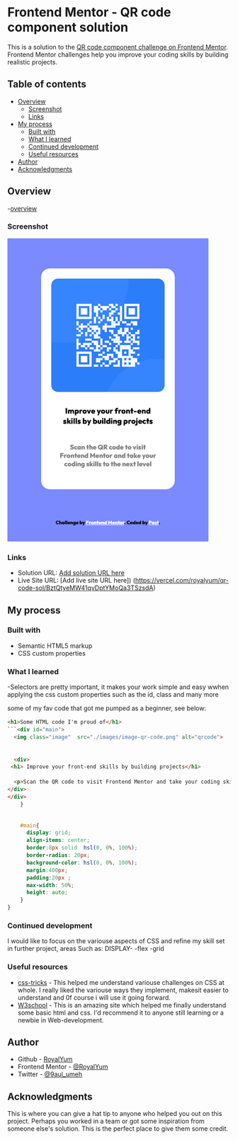 # Frontend Mentor - QR code component solution

This is a solution to the [QR code component challenge on Frontend Mentor](https://www.frontendmentor.io/challenges/qr-code-component-iux_sIO_H). Frontend Mentor challenges help you improve your coding skills by building realistic projects. 

## Table of contents

- [Overview](#overview)
  - [Screenshot](#screenshot)
  - [Links](#links)
- [My process](#my-process)
  - [Built with](#built-with)
  - [What I learned](#what-i-learned)
  - [Continued development](#continued-development)
  - [Useful resources](#useful-resources)
- [Author](#author)
- [Acknowledgments](#acknowledgments)


## Overview

-[overview](./images/Screenshot%202%20mobile%20view.png)


### Screenshot

![Screenshot](./images/Screenshot%202%20mobile%20view.png)


### Links

- Solution URL: [Add solution URL here](https://www.frontendmentor.io/solutions/qrcode-component-solution-using-basic-html-and-css-properties-rkxljDUQq)
- Live Site URL: [Add live site URL here]) (https://vercel.com/royalyum/qr-code-sol/BztQtyeMW41qvDptYMoQa3TSzsdA)

## My process

### Built with

- Semantic HTML5 markup
- CSS custom properties


### What I learned


-Selectors are pretty important, it makes your work simple and easy wwhen applying the css custom properties such as the id, class and many more

some of my fav code that got me pumped as a beginner,
see below:

```html
<h1>Some HTML code I'm proud of</h1>
```<div id="main">
  <img class="image"  src="./images/image-qr-code.png" alt="qrcode">


  <div>
 <h1> Improve your front-end skills by building projects</h1>

  <p>Scan the QR code to visit Frontend Mentor and take your coding skills to the next level</p>
</div>
</div>
    }
```
```css

    #main{
      display: grid;
      align-items: center;
      border:8px solid  hsl(0, 0%, 100%);
      border-radius: 20px;
      background-color: hsl(0, 0%, 100%);
      margin:400px;
      padding:20px ;
      max-width: 50%;
      height: auto;
    }
} 
```

### Continued development

I would like to focus on the variouse aspects of CSS and refine my skill set in further project, areas Such as:
DISPLAY-
-flex
-grid
### Useful resources

- [css-tricks](https://www.css-tricks.com) - This helped me understand variouse challenges on CSS at whole. I really liked the variouse ways they implement, makesit easier to understand and 0f course i will use it going forward.
- [W3school](https://www.w3schools.com) - This is an amazing site which helped me finally understand some basic html and css. I'd recommend it to anyone still learning or a newbie in Web-development.

## Author


- Github - [RoyalYum](https://github.com/RoyalYum)
- Frontend Mentor - [@RoyalYum](https://www.frontendmentor.io/profile/yourusername)
- Twitter - [@9aul_umeh](https://www.twitter.com/9aul_umeh)

## Acknowledgments

This is where you can give a hat tip to anyone who helped you out on this project. Perhaps you worked in a team or got some inspiration from someone else's solution. This is the perfect place to give them some credit.


